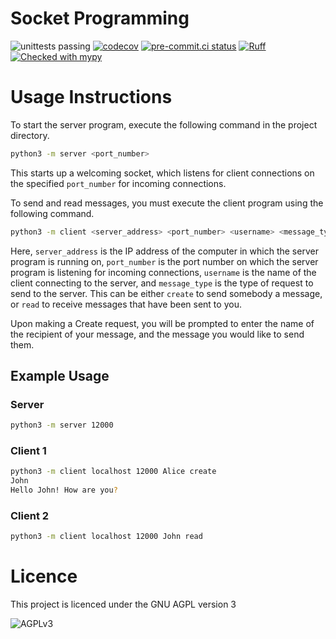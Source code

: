 # Socket Programming
![unittests passing](https://github.com/hazzery/socket-programming/actions/workflows/unittests.yml/badge.svg)
[![codecov](https://codecov.io/gh/hazzery/socket-programming/graph/badge.svg?token=6GQA3I43XT)](https://codecov.io/gh/hazzery/socket-programming)
[![pre-commit.ci status](https://results.pre-commit.ci/badge/github/hazzery/socket-programming/master.svg)](https://results.pre-commit.ci/latest/github/hazzery/socket-programming/master)
[![Ruff](https://img.shields.io/endpoint?url=https://raw.githubusercontent.com/astral-sh/ruff/main/assets/badge/v2.json)](https://github.com/astral-sh/ruff)
[![Checked with mypy](https://www.mypy-lang.org/static/mypy_badge.svg)](https://mypy-lang.org/)

# Usage Instructions

To start the server program, execute the following command in the project directory.
```bash
python3 -m server <port_number>
```
This starts up a welcoming socket, which listens for client connections
on the specified `port_number` for incoming connections.


To send and read messages, you must execute the client program using the following command.
```bash
python3 -m client <server_address> <port_number> <username> <message_type>
```
Here, `server_address` is the IP address of the computer in which the server program is running on,
`port_number` is the port number on which the server program is listening for incoming connections,
`username` is the name of the client connecting to the server, and `message_type` is the type of
request to send to the server. This can be either `create` to send somebody a message,
or `read` to receive messages that have been sent to you.

Upon making a Create request, you will be prompted to enter the name of the
recipient of your message, and the message you would like to send them.

## Example Usage
### Server
```bash
python3 -m server 12000
```

### Client 1
```bash
python3 -m client localhost 12000 Alice create
John
Hello John! How are you?
```

### Client 2
```bash
python3 -m client localhost 12000 John read
```

# Licence
This project is licenced under the GNU AGPL version 3

![AGPLv3](https://www.gnu.org/graphics/agplv3-with-text-162x68.png)
